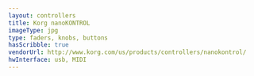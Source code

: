 ```yaml
---
layout: controllers
title: Korg nanoKONTROL
imageType: jpg
type: faders, knobs, buttons
hasScribble: true
vendorUrl: http://www.korg.com/us/products/controllers/nanokontrol/
hwInterface: usb, MIDI
---
```

